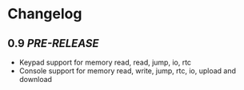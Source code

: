 # Changelog

## 0.9 *PRE-RELEASE*

- Keypad support for memory read, read, jump, io, rtc
- Console support for memory read, write, jump, rtc, io, upload and download

